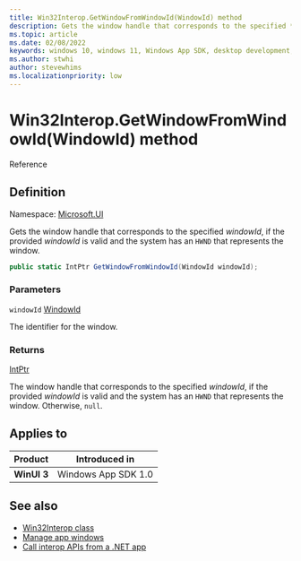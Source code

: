 ```yaml
---
title: Win32Interop.GetWindowFromWindowId(WindowId) method
description: Gets the window handle that corresponds to the specified *windowId*, if the provided *windowId* is valid and the system has an `HWND` that represents the window.
ms.topic: article
ms.date: 02/08/2022
keywords: windows 10, windows 11, Windows App SDK, desktop development, winui, app sdk, C#, interop, Win32Interop.GetDisplayIdFromMonitor, GetDisplayIdFromMonitor
ms.author: stwhi
author: stevewhims
ms.localizationpriority: low
---
```


# Win32Interop.GetWindowFromWindowId(WindowId) method

Reference

## Definition

Namespace: [Microsoft.UI](microsoft.ui.md)

Gets the window handle that corresponds to the specified *windowId*, if the provided *windowId* is valid and the system has an `HWND` that represents the window.

```csharp
public static IntPtr GetWindowFromWindowId(WindowId windowId);
```

### Parameters

`windowId` [WindowId](/windows/windows-app-sdk/api/winrt/microsoft.ui.windowid)

The identifier for the window.

### Returns

[IntPtr](/dotnet/api/system.intptr)

The window handle that corresponds to the specified *windowId*, if the provided *windowId* is valid and the system has an `HWND` that represents the window. Otherwise, `null`.

## Applies to

| Product | Introduced in |
|-|-|
|**WinUI 3**|Windows App SDK 1.0|

## See also

* [Win32Interop class](microsoft.ui.win32interop.md)
* [Manage app windows](../../../windows-app-sdk/windowing/windowing-overview.md)
* [Call interop APIs from a .NET app](../../../desktop/modernize/winrt-com-interop-csharp.md)